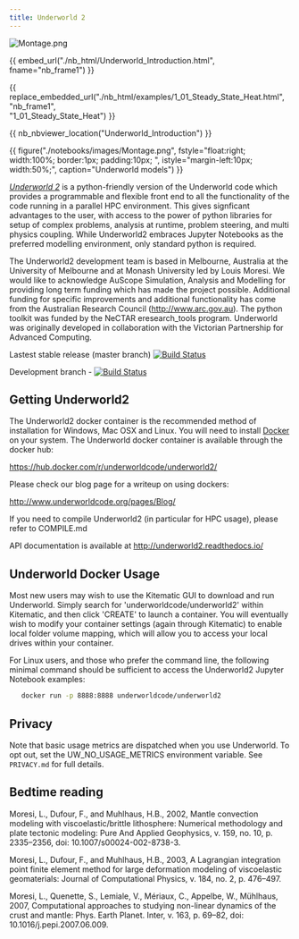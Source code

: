 ```yaml
---
title: Underworld 2
---
```


![Montage.png](./notebooks/images/Montage.png)


{{ embed_url("./nb_html/Underworld_Introduction.html", fname="nb_frame1") }}


{{ replace_embedded_url("./nb_html/examples/1_01_Steady_State_Heat.html",
                        "nb_frame1",  
                        "1_01_Steady_State_Heat") }}




{{ nb_nbviewer_location("Underworld_Introduction") }}

{{ figure("./notebooks/images/Montage.png",
          fstyle="float:right; width:100%; border:1px; padding:10px; ",
          istyle="margin-left:10px; width:50%;",
          caption="Underworld models") }}

[_Underworld 2_](http://www.underworldcode.org) is a python-friendly version of the Underworld code which provides a programmable and flexible front end to all the functionality of the code running in a parallel HPC environment. This gives signficant advantages to the user, with access to the power of python libraries for setup of complex problems, analysis at runtime, problem steering, and multi physics coupling. While Underworld2 embraces Jupyter Notebooks as the preferred modelling environment, only standard python is required.

The Underworld2 development team is based in Melbourne, Australia at the University of Melbourne and at Monash University led by Louis Moresi. We would like to acknowledge AuScope Simulation, Analysis and Modelling for providing long term funding which has made the project possible. Additional funding for specific improvements and additional functionality has come from the Australian Research Council (http://www.arc.gov.au). The python toolkit was funded by the NeCTAR eresearch_tools program. Underworld was originally developed in collaboration with the Victorian Partnership for Advanced Computing.

Lastest stable release (master branch) [![Build Status](http://130.56.252.251:32779/buildStatus/icon?job=master)](http://130.56.252.251:32779/job/master/)

Development branch - [![Build Status](http://130.56.252.251:32779/buildStatus/icon?job=uw-dev)](http://130.56.252.251:32779/job/uw-dev/)

Getting Underworld2
-------------------
The Underworld2 docker container is the recommended method of installation for Windows, Mac OSX and Linux. You will need to install [Docker](https://www.docker.com) on your system. The Underworld docker container is available through the docker hub:

https://hub.docker.com/r/underworldcode/underworld2/

Please check our blog page for a writeup on using dockers:

http://www.underworldcode.org/pages/Blog/

If you need to compile Underworld2 (in particular for HPC usage), please refer to COMPILE.md

API documentation is available at http://underworld2.readthedocs.io/


Underworld Docker Usage
------------
Most new users may wish to use the Kitematic GUI to download and run Underworld. Simply search for 'underworldcode/underworld2' within Kitematic, and then click 'CREATE' to launch a container. You will eventually wish to modify your container settings (again through Kitematic) to enable local folder volume mapping, which will allow you to access your local drives within your container.

For Linux users, and those who prefer the command line, the following minimal command should be sufficient to access the Underworld2 Jupyter Notebook examples:

```bash
   docker run -p 8888:8888 underworldcode/underworld2
```


Privacy
-------
Note that basic usage metrics are dispatched when you use Underworld. To opt out, set the UW_NO_USAGE_METRICS environment variable. See `PRIVACY.md` for full details.                                   

Bedtime reading
---------------

Moresi, L., Dufour, F., and Muhlhaus, H.B., 2002, Mantle convection modeling with viscoelastic/brittle lithosphere: Numerical methodology and plate tectonic modeling: Pure And Applied Geophysics, v. 159, no. 10, p. 2335–2356, doi: 10.1007/s00024-002-8738-3.

Moresi, L., Dufour, F., and Muhlhaus, H.B., 2003, A Lagrangian integration point finite element method for large deformation modeling of viscoelastic geomaterials: Journal of Computational Physics, v. 184, no. 2, p. 476–497.

Moresi, L., Quenette, S., Lemiale, V., Mériaux, C., Appelbe, W., Mühlhaus, 2007, Computational approaches to studying non-linear dynamics of the crust and mantle: Phys. Earth Planet. Inter, v. 163, p. 69–82, doi: 10.1016/j.pepi.2007.06.009.
